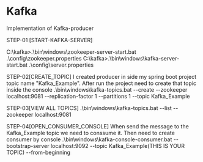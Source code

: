 # Kafka
Implementation of Kafka-producer


STEP-01 [START-KAFKA-SERVER]

C:\kafka>.\bin\windows\zookeeper-server-start.bat .\config\zookeeper.properties
C:\kafka>.\bin\windows\kafka-server-start.bat .\config\server.properties

	
STEP-02[CREATE_TOPIC]
I created producer in side my spring boot project topic name "Kafka_Example".
After run the project need to create that topic inside the console
.\bin\windows\kafka-topics.bat --create --zookeeper localhost:9081 --replication-factor 1 --partitions 1 --topic Kafka_Example

STEP-03[VIEW ALL TOPICS]
.\bin\windows\kafka-topics.bat --list --zookeeper localhost:9081

STEP-04[OPEN_CONSUMER_CONSOLE]
When send the message to the Kafka_Example topic we need to conssume it. Then need to create consumer by console
.\bin\windows\kafka-console-consumer.bat --bootstrap-server localhost:9092 --topic Kafka_Example(THIS IS YOUR TOPIC) --from-beginning

